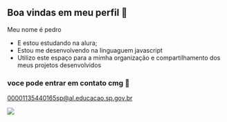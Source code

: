 ## Boa vindas em meu perfil 🖤

Meu nome é pedro

- E estou estudando na alura;
- Estou me desenvolvendo na linguaguem javascript
- Utilizo este espaço para a mimha organização e compartilhamento dos meus projetos desenvolvidos

 ### voce pode entrar em contato cmg 📧

 00001135440165sp@al.educacao.sp.gov.br

![](https://media.tenor.com/QkMZcvGwrT8AAAAM/b-ts.gif)
